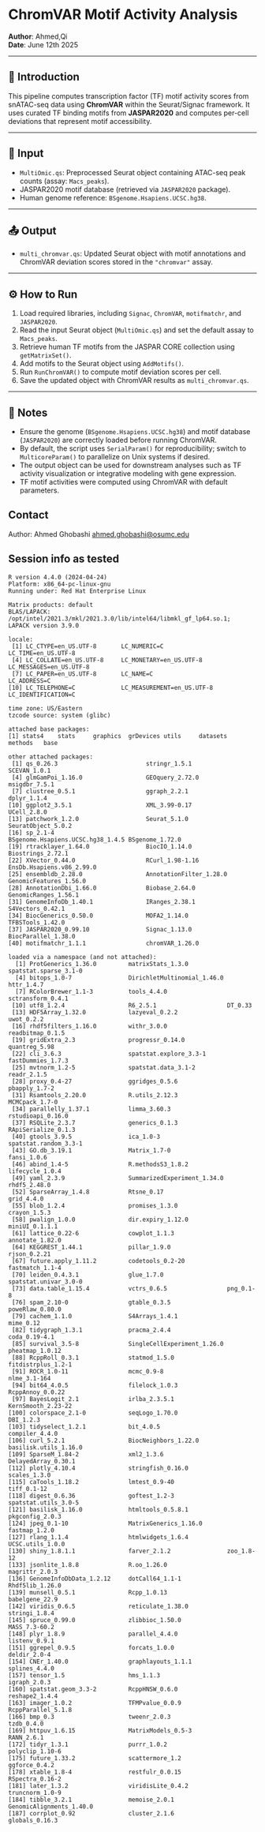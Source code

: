 # ChromVAR Motif Activity Analysis

**Author**: Ahmed,Qi  
**Date**: June 12th 2025

---

## 📘 Introduction

This pipeline computes transcription factor (TF) motif activity scores from snATAC-seq data using **ChromVAR** within the Seurat/Signac framework. It uses curated TF binding motifs from **JASPAR2020** and computes per-cell deviations that represent motif accessibility.

---

## 📂 Input

- `MultiOmic.qs`: Preprocessed Seurat object containing ATAC-seq peak counts (assay: `Macs_peaks`).
- JASPAR2020 motif database (retrieved via `JASPAR2020` package).
- Human genome reference: `BSgenome.Hsapiens.UCSC.hg38`.

---

## 📤 Output

- `multi_chromvar.qs`: Updated Seurat object with motif annotations and ChromVAR deviation scores stored in the `"chromvar"` assay.

---

## ⚙️ How to Run

1. Load required libraries, including `Signac`, `ChromVAR`, `motifmatchr`, and `JASPAR2020`.
2. Read the input Seurat object (`MultiOmic.qs`) and set the default assay to `Macs_peaks`.
3. Retrieve human TF motifs from the JASPAR CORE collection using `getMatrixSet()`.
4. Add motifs to the Seurat object using `AddMotifs()`.
5. Run `RunChromVAR()` to compute motif deviation scores per cell.
6. Save the updated object with ChromVAR results as `multi_chromvar.qs`.

---

## 📝 Notes

- Ensure the genome (`BSgenome.Hsapiens.UCSC.hg38`) and motif database (`JASPAR2020`) are correctly loaded before running ChromVAR.
- By default, the script uses `SerialParam()` for reproducibility; switch to `MulticoreParam()` to parallelize on Unix systems if desired.
- The output object can be used for downstream analyses such as TF activity visualization or integrative modeling with gene expression.
- TF motif activities were computed using ChromVAR with default parameters.

## Contact

Author: Ahmed Ghobashi  ahmed.ghobashi@osumc.edu




## Session info as tested

```
R version 4.4.0 (2024-04-24)
Platform: x86_64-pc-linux-gnu
Running under: Red Hat Enterprise Linux

Matrix products: default
BLAS/LAPACK: /opt/intel/2021.3/mkl/2021.3.0/lib/intel64/libmkl_gf_lp64.so.1;  LAPACK version 3.9.0

locale:
 [1] LC_CTYPE=en_US.UTF-8       LC_NUMERIC=C               LC_TIME=en_US.UTF-8       
 [4] LC_COLLATE=en_US.UTF-8     LC_MONETARY=en_US.UTF-8    LC_MESSAGES=en_US.UTF-8   
 [7] LC_PAPER=en_US.UTF-8       LC_NAME=C                  LC_ADDRESS=C              
[10] LC_TELEPHONE=C             LC_MEASUREMENT=en_US.UTF-8 LC_IDENTIFICATION=C       

time zone: US/Eastern
tzcode source: system (glibc)

attached base packages:
[1] stats4    stats     graphics  grDevices utils     datasets  methods   base     

other attached packages:
 [1] qs_0.26.3                         stringr_1.5.1                     SCEVAN_1.0.1                     
 [4] glmGamPoi_1.16.0                  GEOquery_2.72.0                   msigdbr_7.5.1                    
 [7] clustree_0.5.1                    ggraph_2.2.1                      dplyr_1.1.4                      
[10] ggplot2_3.5.1                     XML_3.99-0.17                     UCell_2.8.0                      
[13] patchwork_1.2.0                   Seurat_5.1.0                      SeuratObject_5.0.2               
[16] sp_2.1-4                          BSgenome.Hsapiens.UCSC.hg38_1.4.5 BSgenome_1.72.0                  
[19] rtracklayer_1.64.0                BiocIO_1.14.0                     Biostrings_2.72.1                
[22] XVector_0.44.0                    RCurl_1.98-1.16                   EnsDb.Hsapiens.v86_2.99.0        
[25] ensembldb_2.28.0                  AnnotationFilter_1.28.0           GenomicFeatures_1.56.0           
[28] AnnotationDbi_1.66.0              Biobase_2.64.0                    GenomicRanges_1.56.1             
[31] GenomeInfoDb_1.40.1               IRanges_2.38.1                    S4Vectors_0.42.1                 
[34] BiocGenerics_0.50.0               MOFA2_1.14.0                      TFBSTools_1.42.0                 
[37] JASPAR2020_0.99.10                Signac_1.13.0                     BiocParallel_1.38.0              
[40] motifmatchr_1.1.1                 chromVAR_1.26.0                  

loaded via a namespace (and not attached):
  [1] ProtGenerics_1.36.0         matrixStats_1.3.0           spatstat.sparse_3.1-0      
  [4] bitops_1.0-7                DirichletMultinomial_1.46.0 httr_1.4.7                 
  [7] RColorBrewer_1.1-3          tools_4.4.0                 sctransform_0.4.1          
 [10] utf8_1.2.4                  R6_2.5.1                    DT_0.33                    
 [13] HDF5Array_1.32.0            lazyeval_0.2.2              uwot_0.2.2                 
 [16] rhdf5filters_1.16.0         withr_3.0.0                 readbitmap_0.1.5           
 [19] gridExtra_2.3               progressr_0.14.0            quantreg_5.98              
 [22] cli_3.6.3                   spatstat.explore_3.3-1      fastDummies_1.7.3          
 [25] mvtnorm_1.2-5               spatstat.data_3.1-2         readr_2.1.5                
 [28] proxy_0.4-27                ggridges_0.5.6              pbapply_1.7-2              
 [31] Rsamtools_2.20.0            R.utils_2.12.3              MCMCpack_1.7-0             
 [34] parallelly_1.37.1           limma_3.60.3                rstudioapi_0.16.0          
 [37] RSQLite_2.3.7               generics_0.1.3              RApiSerialize_0.1.3        
 [40] gtools_3.9.5                ica_1.0-3                   spatstat.random_3.3-1      
 [43] GO.db_3.19.1                Matrix_1.7-0                fansi_1.0.6                
 [46] abind_1.4-5                 R.methodsS3_1.8.2           lifecycle_1.0.4            
 [49] yaml_2.3.9                  SummarizedExperiment_1.34.0 rhdf5_2.48.0               
 [52] SparseArray_1.4.8           Rtsne_0.17                  grid_4.4.0                 
 [55] blob_1.2.4                  promises_1.3.0              crayon_1.5.3               
 [58] pwalign_1.0.0               dir.expiry_1.12.0           miniUI_0.1.1.1             
 [61] lattice_0.22-6              cowplot_1.1.3               annotate_1.82.0            
 [64] KEGGREST_1.44.1             pillar_1.9.0                rjson_0.2.21               
 [67] future.apply_1.11.2         codetools_0.2-20            fastmatch_1.1-4            
 [70] leiden_0.4.3.1              glue_1.7.0                  spatstat.univar_3.0-0      
 [73] data.table_1.15.4           vctrs_0.6.5                 png_0.1-8                  
 [76] spam_2.10-0                 gtable_0.3.5                poweRlaw_0.80.0            
 [79] cachem_1.1.0                S4Arrays_1.4.1              mime_0.12                  
 [82] tidygraph_1.3.1             pracma_2.4.4                coda_0.19-4.1              
 [85] survival_3.5-8              SingleCellExperiment_1.26.0 pheatmap_1.0.12            
 [88] RcppRoll_0.3.1              statmod_1.5.0               fitdistrplus_1.2-1         
 [91] ROCR_1.0-11                 mcmc_0.9-8                  nlme_3.1-164               
 [94] bit64_4.0.5                 filelock_1.0.3              RcppAnnoy_0.0.22           
 [97] BayesLogit_2.1              irlba_2.3.5.1               KernSmooth_2.23-22         
[100] colorspace_2.1-0            seqLogo_1.70.0              DBI_1.2.3                  
[103] tidyselect_1.2.1            bit_4.0.5                   compiler_4.4.0             
[106] curl_5.2.1                  BiocNeighbors_1.22.0        basilisk.utils_1.16.0      
[109] SparseM_1.84-2              xml2_1.3.6                  DelayedArray_0.30.1        
[112] plotly_4.10.4               stringfish_0.16.0           scales_1.3.0               
[115] caTools_1.18.2              lmtest_0.9-40               tiff_0.1-12                
[118] digest_0.6.36               goftest_1.2-3               spatstat.utils_3.0-5       
[121] basilisk_1.16.0             htmltools_0.5.8.1           pkgconfig_2.0.3            
[124] jpeg_0.1-10                 MatrixGenerics_1.16.0       fastmap_1.2.0              
[127] rlang_1.1.4                 htmlwidgets_1.6.4           UCSC.utils_1.0.0           
[130] shiny_1.8.1.1               farver_2.1.2                zoo_1.8-12                 
[133] jsonlite_1.8.8              R.oo_1.26.0                 magrittr_2.0.3             
[136] GenomeInfoDbData_1.2.12     dotCall64_1.1-1             Rhdf5lib_1.26.0            
[139] munsell_0.5.1               Rcpp_1.0.13                 babelgene_22.9             
[142] viridis_0.6.5               reticulate_1.38.0           stringi_1.8.4              
[145] spruce_0.99.0               zlibbioc_1.50.0             MASS_7.3-60.2              
[148] plyr_1.8.9                  parallel_4.4.0              listenv_0.9.1              
[151] ggrepel_0.9.5               forcats_1.0.0               deldir_2.0-4               
[154] CNEr_1.40.0                 graphlayouts_1.1.1          splines_4.4.0              
[157] tensor_1.5                  hms_1.1.3                   igraph_2.0.3               
[160] spatstat.geom_3.3-2         RcppHNSW_0.6.0              reshape2_1.4.4             
[163] imager_1.0.2                TFMPvalue_0.0.9             RcppParallel_5.1.8         
[166] bmp_0.3                     tweenr_2.0.3                tzdb_0.4.0                 
[169] httpuv_1.6.15               MatrixModels_0.5-3          RANN_2.6.1                 
[172] tidyr_1.3.1                 purrr_1.0.2                 polyclip_1.10-6            
[175] future_1.33.2               scattermore_1.2             ggforce_0.4.2              
[178] xtable_1.8-4                restfulr_0.0.15             RSpectra_0.16-2            
[181] later_1.3.2                 viridisLite_0.4.2           truncnorm_1.0-9            
[184] tibble_3.2.1                memoise_2.0.1               GenomicAlignments_1.40.0   
[187] corrplot_0.92               cluster_2.1.6               globals_0.16.3     
```
